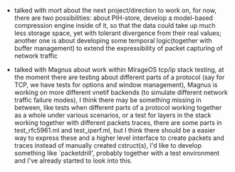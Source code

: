 - talked with mort about the next project/direction to work on, for now, there are two possibilities: about PIH-store, develop a model-based compression engine inside of it, so that the data could take up much less storage space, yet with tolerant divergence from their real values; another one is about developing some temporal logic(together with buffer management) to extend the expressibility of packet capturing of network traffic

- talked with Magnus about work within MirageOS tcp/ip stack testing, at the moment there are testing about different parts of a protocol (say for TCP, we have tests for options and window management), Magnus is working on more different vnetif backends (to simulate different network traffic failure modes), I think there may be something missing in between, like tests when different parts of a protocol working together as a whole under various scenarios, or a test for layers in the stack working together with different packets traces, there are some parts in test_rfc5961.ml and test_iperf.ml, but I think there should be a easier way to express these and a higher level interface to create packets and traces instead of manually created cstruct(s), I'd like to develop something like `packetdrill', probably together with a test environment and I've already started to look into this.
